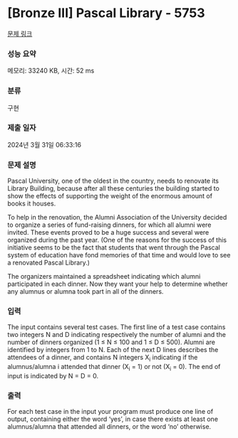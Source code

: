 # [Bronze III] Pascal Library - 5753 

[문제 링크](https://www.acmicpc.net/problem/5753) 

### 성능 요약

메모리: 33240 KB, 시간: 52 ms

### 분류

구현

### 제출 일자

2024년 3월 31일 06:33:16

### 문제 설명

<p>Pascal University, one of the oldest in the country, needs to renovate its Library Building, because after all these centuries the building started to show the effects of supporting the weight of the enormous amount of books it houses.</p>

<p>To help in the renovation, the Alumni Association of the University decided to organize a series of fund-raising dinners, for which all alumni were invited. These events proved to be a huge success and several were organized during the past year. (One of the reasons for the success of this initiative seems to be the fact that students that went through the Pascal system of education have fond memories of that time and would love to see a renovated Pascal Library.)</p>

<p>The organizers maintained a spreadsheet indicating which alumni participated in each dinner. Now they want your help to determine whether any alumnus or alumna took part in all of the dinners.</p>

### 입력 

 <p>The input contains several test cases. The first line of a test case contains two integers N and D indicating respectively the number of alumni and the number of dinners organized (1 ≤ N ≤ 100 and 1 ≤ D ≤ 500). Alumni are identified by integers from 1 to N. Each of the next D lines describes the attendees of a dinner, and contains N integers X<sub>i</sub> indicating if the alumnus/alumna i attended that dinner (X<sub>i</sub> = 1) or not (X<sub>i</sub> = 0). The end of input is indicated by N = D = 0.</p>

### 출력 

 <p>For each test case in the input your program must produce one line of output, containing either the word ‘yes’, in case there exists at least one alumnus/alumna that attended all dinners, or the word ‘no’ otherwise.</p>

